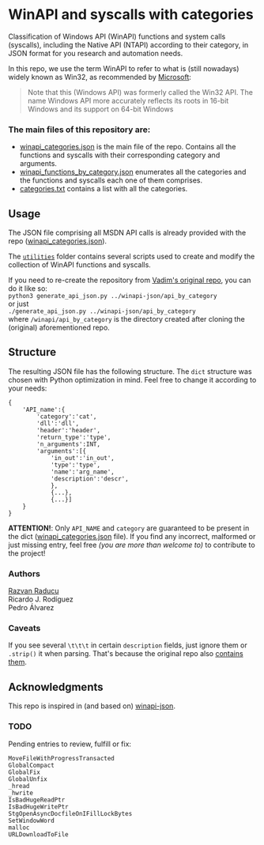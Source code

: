 # WinAPI and syscalls with categories
Classification of Windows API (WinAPI) functions and system calls (syscalls), including the Native API (NTAPI) according to their category, in JSON format for you research and automation needs. 

In this repo, we use the term WinAPI to refer to what is (still nowadays) widely known as Win32, as recommended by [Microsoft](https://learn.microsoft.com/en-us/windows/win32/apiindex/windows-api-list):
> Note that this (Windows API) was formerly called the Win32 API. The name Windows API more accurately reflects its roots in 16-bit Windows and its support on 64-bit Windows

### The main files of this repository are:
- [winapi_categories.json](./winapi_categories.json) is the main file of the repo. Contains all the functions and syscalls with their corresponding category and arguments.
- [winapi_functions_by_category.json](./winapi_functions_by_category.json) enumerates all the categories and the functions and syscalls each one of them comprises.
- [categories.txt](./categories.txt) contains a list with all the categories.

## Usage
The JSON file comprising all MSDN API calls is already provided with the repo ([winapi_categories.json](./winapi_categories.json)).

The [`utilities`](./utilities) folder contains several scripts used to create and modify the collection of WinAPI functions and syscalls. 

If you need to re-create the repository from [Vadim's original repo](https://github.com/vadimkotov/winapi-json), you can do it like so:  
`python3 generate_api_json.py ../winapi-json/api_by_category`  
or just  
`./generate_api_json.py ../winapi-json/api_by_category`  
where `/winapi/api_by_category` is the directory created after cloning the (original) aforementioned repo.

## Structure
The resulting JSON file has the following structure. The `dict` structure was chosen with Python optimization in mind. Feel free to change it according to your needs:
```
{
	'API_name':{
		'category':'cat',
		'dll':'dll',
		'header':'header',
		'return_type':'type',
		'n_arguments':INT,
		'arguments':[{
			'in_out':'in_out',
			'type':'type',
			'name':'arg_name',
			'description':'descr',
			},
			{...},
			{...}]
	}
}
```

**ATTENTION!**: Only `API_NAME` and `category` are guaranteed to be present in the dict ([winapi_categories.json](./winapi_categories.json) file). If you find any incorrect, malformed or just missing entry, feel free *(you are more than welcome to)* to contribute to the project!

### Authors
[Razvan Raducu](https://github.com/RazviOverflow)  
Ricardo J. Rodíguez  
Pedro Álvarez  

### Caveats
If you see several `\t\t\t` in certain `description` fields, just ignore them or `.strip()` it when parsing. That's because the original repo also [contains them](https://github.com/vadimkotov/winapi-json/blob/master/api_by_category/dynamic_data_exchange_management.json#L26).

## Acknowledgments
This repo is inspired in (and based on) [winapi-json](https://github.com/vadimkotov/winapi-json).

### TODO
Pending entries to review, fulfill or fix:
```
MoveFileWithProgressTransacted
GlobalCompact
GlobalFix
GlobalUnfix
_hread
_hwrite
IsBadHugeReadPtr
IsBadHugeWritePtr
StgOpenAsyncDocfileOnIFillLockBytes
SetWindowWord
malloc
URLDownloadToFile
```
